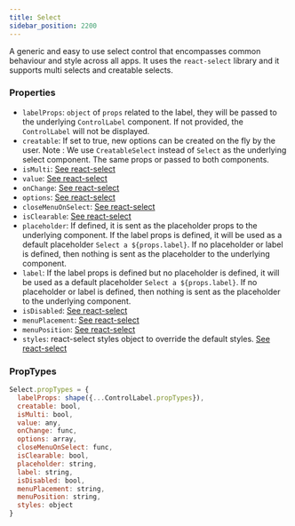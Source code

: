 ```yaml
---
title: Select
sidebar_position: 2200
---
```

A generic and easy to use select control that encompasses common behaviour and style across all apps.
It uses the `react-select` library and it supports multi selects and creatable selects.

### Properties

- `labelProps`: `object` of `props` related to the label, they will be passed to the underlying `ControlLabel` component. If not provided, the `ControlLabel` will not be displayed.
- `creatable`: If set to true, new options can be created on the fly by the user. Note : We use `CreatableSelect` instead of `Select` as the underlying select component. The same props or passed to both components.
- `isMulti`: [See react-select](https://react-select.com/props)
- `value`: [See react-select](https://react-select.com/props)
- `onChange`: [See react-select](https://react-select.com/props)
- `options`: [See react-select](https://react-select.com/props)
- `closeMenuOnSelect`: [See react-select](https://react-select.com/props)
- `isClearable`: [See react-select](https://react-select.com/props)
- `placeholder`: If defined, it is sent as the placeholder props to the underlying component. If the label props is defined, it will be used as a default placeholder `Select a ${props.label}`. If no placeholder or label is defined, then nothing is sent as the placeholder to the underlying component. 
- `label`: If the label props is defined but no placeholder is defined, it will be used as a default placeholder `Select a ${props.label}`. If no placeholder or label is defined, then nothing is sent as the placeholder to the underlying component. 
- `isDisabled`: [See react-select](https://react-select.com/props)
- `menuPlacement`: [See react-select](https://react-select.com/props)
- `menuPosition`: [See react-select](https://react-select.com/props)
- `styles`: react-select styles object to override the default styles. [See react-select](https://react-select.com/props)


### PropTypes
```jsx
Select.propTypes = {
  labelProps: shape({...ControlLabel.propTypes}),
  creatable: bool,
  isMulti: bool,
  value: any,
  onChange: func,
  options: array,
  closeMenuOnSelect: func,
  isClearable: bool,
  placeholder: string,
  label: string,
  isDisabled: bool,
  menuPlacement: string,
  menuPosition: string,
  styles: object
}
```